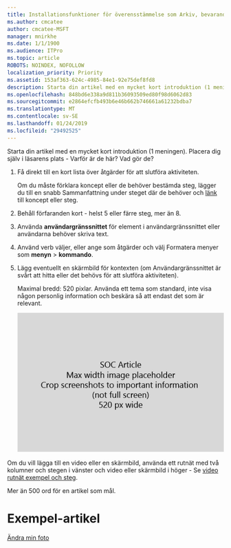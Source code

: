 ```yaml
---
title: Installationsfunktioner för överensstämmelse som Arkiv, bevarande, rättstvist, e-informationsavslöjande och MDM
ms.author: cmcatee
author: cmcatee-MSFT
manager: mnirkhe
ms.date: 1/1/1900
ms.audience: ITPro
ms.topic: article
ROBOTS: NOINDEX, NOFOLLOW
localization_priority: Priority
ms.assetid: 153af363-624c-4985-84e1-92e75def8fd8
description: Starta din artikel med en mycket kort introduktion (1 meningen). Placera dig själv i läsarens plats - Varför är de här? Vad gör de?
ms.openlocfilehash: 848bd6e338a9d811b36093509ed80f98d6062d83
ms.sourcegitcommit: e2864efcfb493b6e46b662b746661a61232bdba7
ms.translationtype: MT
ms.contentlocale: sv-SE
ms.lasthandoff: 01/24/2019
ms.locfileid: "29492525"
---
```

Starta din artikel med en mycket kort introduktion (1 meningen). Placera dig själv i läsarens plats - Varför är de här? Vad gör de? 
  
1. Få direkt till en kort lista över åtgärder för att slutföra aktiviteten.
    
    Om du måste förklara koncept eller de behöver bestämda steg, lägger du till en snabb Sammanfattning under steget där de behöver och [länk](https://support.office.com/article/f37e7984-cf03-4fde-92d3-82970d7e241b.aspx) till koncept eller steg. 
    
2. Behåll förfaranden kort - helst 5 eller färre steg, mer än 8.
    
3. Använda **användargränssnittet** för element i användargränssnittet eller användarna behöver skriva text. 
    
4. Använd verb väljer, eller ange som åtgärder och välj Formatera menyer som **menyn** \> **kommando**.
    
5. Lägg eventuellt en skärmbild för kontexten (om Användargränssnittet är svårt att hitta eller det behövs för att slutföra aktiviteten).
    
    Maximal bredd: 520 pixlar. Använda ett tema som standard, inte visa någon personlig information och beskära så att endast det som är relevant. 
    
    ![PlaceHolder - Maximal bredd för SOC artikel art är 520 pixlar](media/7d43d3be-8658-4a5b-aa15-ed62a47a2b24.png)
  
Om du vill lägga till en video eller en skärmbild, använda ett rutnät med två kolumner och stegen i vänster och video eller skärmbild i höger - Se [video rutnät exempel och steg](https://support.office.com/article/14ce8e82-efa0-47f5-bb84-94f078db3dae.aspx). 
  
Mer än 500 ord för en artikel som mål.
  
# <a name="example-article"></a>Exempel-artikel

[Ändra min foto](https://support.office.com/article/555376e0-1fca-49ba-8434-307a0525c767.aspx)
  

